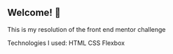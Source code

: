## Welcome! 👋

This is my resolution of the front end mentor challenge

Technologies I used:
HTML
CSS
Flexbox
